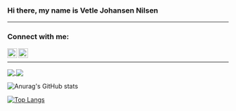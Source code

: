 ### Hi there, my name is Vetle Johansen Nilsen

---

### Connect with me:

[<img align="left" alt="codeSTACKr | LinkedIn" width="22px" src="https://cdn.jsdelivr.net/npm/simple-icons@v3/icons/linkedin.svg" />][linkedin]
[<img align="left" alt="codeSTACKr | Instagram" width="22px" src="https://cdn.jsdelivr.net/npm/simple-icons@v3/icons/instagram.svg" />][instagram]

<br />

---

<a href="https://github.com/anuraghazra/github-readme-stats">
  <img align="center" src="https://github-readme-stats.vercel.app/api?username=vetlenilsenn&show_icons=true&theme=tokyonight" />
</a>

<a href="https://github.com/anuraghazra/github-readme-stats">
  <img align="center" src="https://github-readme-stats.vercel.app/api/top-langs/?username=anuraghazra&theme=tokyonight" />
</a>

<be />

![Anurag's GitHub stats](https://github-readme-stats.vercel.app/api?username=vetlenilsenn&show_icons=true&theme=tokyonight)

[![Top Langs](https://github-readme-stats.vercel.app/api/top-langs/?username=anuraghazra&theme=tokyonight)](https://github.com/anuraghazra/github-readme-stats)

[linkedin]: https://www.linkedin.com/in/vetle-nilsen-7979711a7/
[instagram]: https://instagram.com/vetlenilsenn

